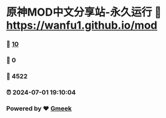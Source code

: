 # 原神MOD中文分享站-永久运行 :link: https://wanfu1.github.io/mod 
### :page_facing_up: [10](https://wanfu1.github.io/mod/tag.html) 
### :speech_balloon: 0 
### :hibiscus: 4522 
### :alarm_clock: 2024-07-01 19:10:04 
### Powered by :heart: [Gmeek](https://github.com/Meekdai/Gmeek)
